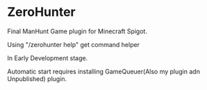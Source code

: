 # ZeroHunter
Final ManHunt Game plugin for Minecraft Spigot.

Using "/zerohunter help" get command helper

In Early Development stage.

Automatic start requires installing GameQueuer(Also my plugin adn Unpublished) plugin.
